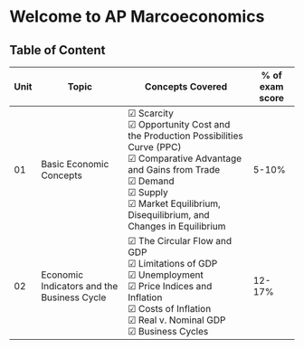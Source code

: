 # Welcome to AP Marcoeconomics


## Table of Content

|Unit|Topic|Concepts Covered|% of exam score|
|---|---|---|---|
|01|Basic Economic Concepts|&#x2611; Scarcity<br>&#x2611; Opportunity Cost and the Production Possibilities Curve (PPC)<br>&#x2611; Comparative Advantage and Gains from Trade<br>&#x2611; Demand<br>&#x2611; Supply<br>&#x2611; Market Equilibrium, Disequilibrium, and Changes in Equilibrium|5-10%|
|02|Economic Indicators and the Business Cycle|&#x2611; The Circular Flow and GDP<br>&#x2611; Limitations of GDP<br>&#x2611; Unemployment<br>&#x2611; Price Indices and Inflation<br>&#x2611; Costs of Inflation<br>&#x2611; Real v. Nominal GDP<br>&#x2611; Business Cycles|12-17%|
